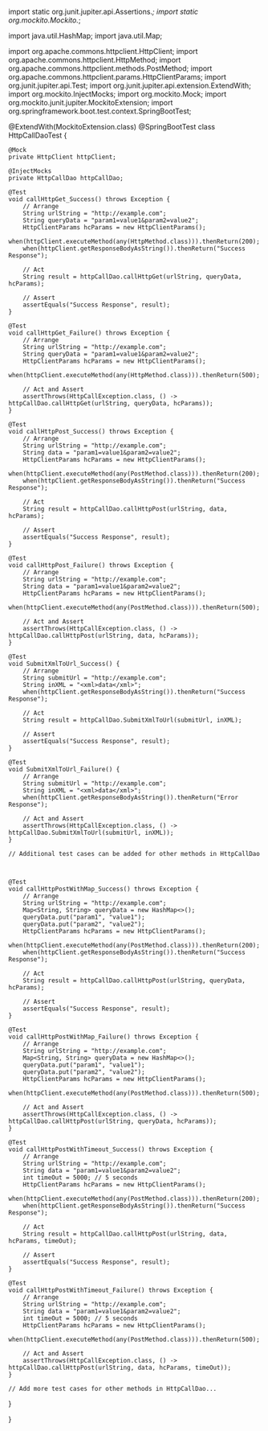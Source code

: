 import static org.junit.jupiter.api.Assertions.*;
import static org.mockito.Mockito.*;

import java.util.HashMap;
import java.util.Map;

import org.apache.commons.httpclient.HttpClient;
import org.apache.commons.httpclient.HttpMethod;
import org.apache.commons.httpclient.methods.PostMethod;
import org.apache.commons.httpclient.params.HttpClientParams;
import org.junit.jupiter.api.Test;
import org.junit.jupiter.api.extension.ExtendWith;
import org.mockito.InjectMocks;
import org.mockito.Mock;
import org.mockito.junit.jupiter.MockitoExtension;
import org.springframework.boot.test.context.SpringBootTest;

@ExtendWith(MockitoExtension.class)
@SpringBootTest
class HttpCallDaoTest {

    @Mock
    private HttpClient httpClient;

    @InjectMocks
    private HttpCallDao httpCallDao;

    @Test
    void callHttpGet_Success() throws Exception {
        // Arrange
        String urlString = "http://example.com";
        String queryData = "param1=value1&param2=value2";
        HttpClientParams hcParams = new HttpClientParams();
        when(httpClient.executeMethod(any(HttpMethod.class))).thenReturn(200);
        when(httpClient.getResponseBodyAsString()).thenReturn("Success Response");

        // Act
        String result = httpCallDao.callHttpGet(urlString, queryData, hcParams);

        // Assert
        assertEquals("Success Response", result);
    }

    @Test
    void callHttpGet_Failure() throws Exception {
        // Arrange
        String urlString = "http://example.com";
        String queryData = "param1=value1&param2=value2";
        HttpClientParams hcParams = new HttpClientParams();
        when(httpClient.executeMethod(any(HttpMethod.class))).thenReturn(500);

        // Act and Assert
        assertThrows(HttpCallException.class, () -> httpCallDao.callHttpGet(urlString, queryData, hcParams));
    }

    @Test
    void callHttpPost_Success() throws Exception {
        // Arrange
        String urlString = "http://example.com";
        String data = "param1=value1&param2=value2";
        HttpClientParams hcParams = new HttpClientParams();
        when(httpClient.executeMethod(any(PostMethod.class))).thenReturn(200);
        when(httpClient.getResponseBodyAsString()).thenReturn("Success Response");

        // Act
        String result = httpCallDao.callHttpPost(urlString, data, hcParams);

        // Assert
        assertEquals("Success Response", result);
    }

    @Test
    void callHttpPost_Failure() throws Exception {
        // Arrange
        String urlString = "http://example.com";
        String data = "param1=value1&param2=value2";
        HttpClientParams hcParams = new HttpClientParams();
        when(httpClient.executeMethod(any(PostMethod.class))).thenReturn(500);

        // Act and Assert
        assertThrows(HttpCallException.class, () -> httpCallDao.callHttpPost(urlString, data, hcParams));
    }

    @Test
    void SubmitXmlToUrl_Success() {
        // Arrange
        String submitUrl = "http://example.com";
        String inXML = "<xml>data</xml>";
        when(httpClient.getResponseBodyAsString()).thenReturn("Success Response");

        // Act
        String result = httpCallDao.SubmitXmlToUrl(submitUrl, inXML);

        // Assert
        assertEquals("Success Response", result);
    }

    @Test
    void SubmitXmlToUrl_Failure() {
        // Arrange
        String submitUrl = "http://example.com";
        String inXML = "<xml>data</xml>";
        when(httpClient.getResponseBodyAsString()).thenReturn("Error Response");

        // Act and Assert
        assertThrows(HttpCallException.class, () -> httpCallDao.SubmitXmlToUrl(submitUrl, inXML));
    }

    // Additional test cases can be added for other methods in HttpCallDao
    

   
    @Test
    void callHttpPostWithMap_Success() throws Exception {
        // Arrange
        String urlString = "http://example.com";
        Map<String, String> queryData = new HashMap<>();
        queryData.put("param1", "value1");
        queryData.put("param2", "value2");
        HttpClientParams hcParams = new HttpClientParams();
        when(httpClient.executeMethod(any(PostMethod.class))).thenReturn(200);
        when(httpClient.getResponseBodyAsString()).thenReturn("Success Response");

        // Act
        String result = httpCallDao.callHttpPost(urlString, queryData, hcParams);

        // Assert
        assertEquals("Success Response", result);
    }

    @Test
    void callHttpPostWithMap_Failure() throws Exception {
        // Arrange
        String urlString = "http://example.com";
        Map<String, String> queryData = new HashMap<>();
        queryData.put("param1", "value1");
        queryData.put("param2", "value2");
        HttpClientParams hcParams = new HttpClientParams();
        when(httpClient.executeMethod(any(PostMethod.class))).thenReturn(500);

        // Act and Assert
        assertThrows(HttpCallException.class, () -> httpCallDao.callHttpPost(urlString, queryData, hcParams));
    }

    @Test
    void callHttpPostWithTimeout_Success() throws Exception {
        // Arrange
        String urlString = "http://example.com";
        String data = "param1=value1&param2=value2";
        int timeOut = 5000; // 5 seconds
        HttpClientParams hcParams = new HttpClientParams();
        when(httpClient.executeMethod(any(PostMethod.class))).thenReturn(200);
        when(httpClient.getResponseBodyAsString()).thenReturn("Success Response");

        // Act
        String result = httpCallDao.callHttpPost(urlString, data, hcParams, timeOut);

        // Assert
        assertEquals("Success Response", result);
    }

    @Test
    void callHttpPostWithTimeout_Failure() throws Exception {
        // Arrange
        String urlString = "http://example.com";
        String data = "param1=value1&param2=value2";
        int timeOut = 5000; // 5 seconds
        HttpClientParams hcParams = new HttpClientParams();
        when(httpClient.executeMethod(any(PostMethod.class))).thenReturn(500);

        // Act and Assert
        assertThrows(HttpCallException.class, () -> httpCallDao.callHttpPost(urlString, data, hcParams, timeOut));
    }

    // Add more test cases for other methods in HttpCallDao...
}

}
